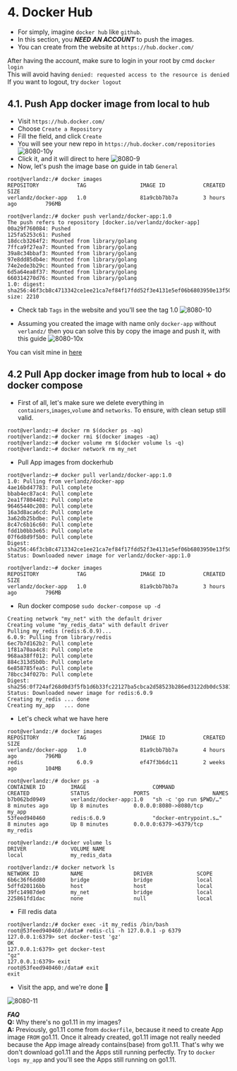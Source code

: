 # 4. Docker Hub
- For simply, imagine `docker hub` like `github`.
- In this section, you ***NEED AN ACCOUNT*** to push the images.
- You can create from the website at `https://hub.docker.com/`

After having the account, make sure to login in your root by cmd `docker login`<br>
This will avoid having `denied: requested access to the resource is denied`<br>
If you want to logout, try `docker logout`


## 4.1. Push App docker image from local to hub
- Visit `https://hub.docker.com/`
- Choose `Create a Repository`
- Fill the field, and click `Create`
- You will see your new repo in `https://hub.docker.com/repositories`
![8080-10y](https://i.ibb.co/1byhP23/8080-10y.png)
- Click it, and it will direct to here
![8080-9](https://i.ibb.co/yYH1kNm/8080-9.png)
- Now, let's push the image base on guide in tab `General`
```
root@verlandz:/# docker images
REPOSITORY            TAG                 IMAGE ID            CREATED             SIZE
verlandz/docker-app   1.0                 81a9cbb7bb7a        3 hours ago         796MB

root@verlandz:/# docker push verlandz/docker-app:1.0
The push refers to repository [docker.io/verlandz/docker-app]
00a29f760084: Pushed 
125fa5253c61: Pushed 
18dccb3264f2: Mounted from library/golang 
7ffca9f27ea7: Mounted from library/golang 
39a8c34bbaf3: Mounted from library/golang 
97e8dd85db4e: Mounted from library/golang 
74e2ede3b29c: Mounted from library/golang 
6d5a64ea8f37: Mounted from library/golang 
660314270d76: Mounted from library/golang 
1.0: digest: sha256:46f3cb8c4713342ce1ee21ca7ef84f17fdd52f3e4131e5ef06b6803950e13f50 size: 2210
```
- Check tab `Tags` in the website and you'll see the tag 1.0
![8080-10](https://i.ibb.co/X4vGJqg/8080-10.png)

- Assuming you created the image with name only `docker-app` without `verlandz/` then you can solve this by copy the image and push it, with this guide
![8080-10x](https://i.ibb.co/vJyzxVS/8080-10x.png)

You can visit mine in [here](https://hub.docker.com/repository/docker/verlandz/docker-app) 


## 4.2 Pull App docker image from hub to local + do docker compose
- First of all, let's make sure we delete everything in `containers`,`images`,`volume` and `networks`. To ensure, with clean setup still valid.
```
root@verlandz:~# docker rm $(docker ps -aq)
root@verlandz:~# docker rmi $(docker images -aq)
root@verlandz:~# docker volume rm $(docker volume ls -q)
root@verlandz:~# docker network rm my_net
```
- Pull App images from dockerhub
```
root@verlandz:~# docker pull verlandz/docker-app:1.0
1.0: Pulling from verlandz/docker-app
4ae16bd47783: Pull complete 
bbab4ec87ac4: Pull complete 
2ea1f7804402: Pull complete 
96465440c208: Pull complete 
16a3d8aca6cd: Pull complete 
3a62db25bdbe: Pull complete 
8c47c6b16c60: Pull complete 
fdd1b0bb3e65: Pull complete 
07f6d8d9f5b0: Pull complete 
Digest: sha256:46f3cb8c4713342ce1ee21ca7ef84f17fdd52f3e4131e5ef06b6803950e13f50
Status: Downloaded newer image for verlandz/docker-app:1.0

root@verlandz:~# docker images
REPOSITORY            TAG                 IMAGE ID            CREATED             SIZE
verlandz/docker-app   1.0                 81a9cbb7bb7a        3 hours ago         796MB
```
- Run docker compose `sudo docker-compose up -d`
```
Creating network "my_net" with the default driver
Creating volume "my_redis_data" with default driver
Pulling my_redis (redis:6.0.9)...
6.0.9: Pulling from library/redis
6ec7b7d162b2: Pull complete
1f81a70aa4c8: Pull complete
968aa38ff012: Pull complete
884c313d5b0b: Pull complete
6e858785fea5: Pull complete
78bcc34f027b: Pull complete
Digest: sha256:0f724af268d0d3f5fb1d6b33fc22127ba5cbca2d58523b286ed3122db0dc5381
Status: Downloaded newer image for redis:6.0.9
Creating my_redis ... done
Creating my_app   ... done
```
- Let's check what we have here
```
root@verlandz:/# docker images
REPOSITORY            TAG                 IMAGE ID            CREATED             SIZE
verlandz/docker-app   1.0                 81a9cbb7bb7a        4 hours ago         796MB
redis                 6.0.9               ef47f3b6dc11        2 weeks ago         104MB

root@verlandz:/# docker ps -a
CONTAINER ID        IMAGE                     COMMAND                  CREATED             STATUS              PORTS                    NAMES
b7b062bd0949        verlandz/docker-app:1.0   "sh -c 'go run $PWD/…"   8 minutes ago       Up 8 minutes        0.0.0.0:8080->8080/tcp   my_app
53feed940460        redis:6.0.9               "docker-entrypoint.s…"   8 minutes ago       Up 8 minutes        0.0.0.0:6379->6379/tcp   my_redis

root@verlandz:/# docker volume ls
DRIVER              VOLUME NAME
local               my_redis_data

root@verlandz:/# docker network ls
NETWORK ID          NAME                DRIVER              SCOPE
6b6c36f6dd80        bridge              bridge              local
5dffd20116bb        host                host                local
39fc14987de0        my_net              bridge              local
225861fd1dac        none                null                local
```
- Fill redis data
```
root@verlandz:/# docker exec -it my_redis /bin/bash
root@53feed940460:/data# redis-cli -h 127.0.0.1 -p 6379
127.0.0.1:6379> set docker-test 'gz'
OK
127.0.0.1:6379> get docker-test
"gz"
127.0.0.1:6379> exit
root@53feed940460:/data# exit
exit
```
- Visit the app, and we're done :tada:

![8080-11](https://i.ibb.co/y6zbGnq/8080-11.png)

***FAQ***<br>
**Q:** Why there's no go1.11 in my images?<br>
**A:** Previously, go1.11 come from `dockerfile`, because it need to create App image `FROM` go1.11. Once it already created, go1.11 image not really needed because the App image already contains(base) from go1.11. That's why we don't download go1.11 and the Apps still running perfectly. Try to `docker logs my_app` and you'll see the Apps still running on go1.11.